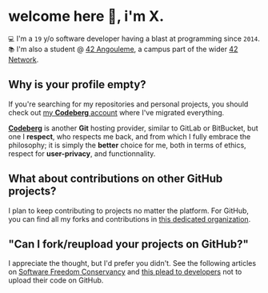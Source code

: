 # welcome here 👋, i'm X.

`💻` I'm a `19` y/o software developer having a blast at programming since `2014`.  
`📚` I'm also a student @ [42 Angouleme](https://42angouleme.fr), a campus part of the wider [42 Network](https://www.42network.org/). 

## Why is your profile empty?

If you're searching for my repositories and personal projects, you should check out [my **Codeberg** account](https://codeberg.org/xtrm) where I've migrated everything.

[**Codeberg**](https://codeberg.org/about) is another **Git** hosting provider, similar to GitLab or BitBucket, but one I **respect**, who respects me back, and from which I fully embrace the philosophy; it is simply the **better** choice for me, both in terms of ethics, respect for **user-privacy**, and functionnality.

## What about contributions on other GitHub projects?

I plan to keep contributing to projects no matter the platform. For GitHub, you can find all my forks and contributions in [this dedicated organization](https://github.com/x-random-forks).

## "Can I fork/reupload your projects on GitHub?"

I appreciate the thought, but I'd prefer you didn't. See the following articles on [Software Freedom Conservancy](https://sfconservancy.org/GiveUpGitHub/) and [this plead to developers](https://nogithub.codeberg.page/) not to upload their code on GitHub.
